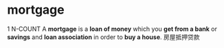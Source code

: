 # mortgage

1 N-COUNT A **mortgage** is a **loan of money** which you **get from a bank** or **savings** and **loan association** in order to **buy a house**. 房屋抵押贷款

